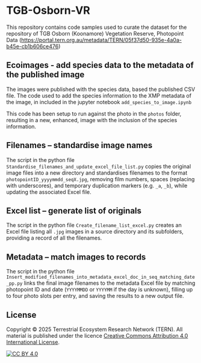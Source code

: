 # TGB-Osborn-VR

This repository contains code samples used to curate the dataset for the repository of TGB Osborn (Koonamore) Vegetation Reserve, Photopoint Data  (https://portal.tern.org.au/metadata/TERN/05f37d50-935e-4a0a-b45e-cb1b606ce476)

## Ecoimages - add species data to the metadata of the published image

The images were published with the species data, based the published CSV file.
The code used to add the species information to the XMP metadata of the image, in included in the jupyter notebook `add_species_to_image.ipynb`

This code has been setup to run against the photo in the `photos` folder, resulting in a new, enhanced, image with the inclusion of the species information.

## Filenames – standardise image names

The script in the python file `Standardise_filenames_and_update_excel_file_list.py` copies the original image files into a new directory and standardises filenames to the format `photopointID_yyyymmdd_seqX.jpg`, removing film numbers, spaces (replacing with underscores), and temporary duplication markers (e.g. `_a`, `_b`), while updating the associated Excel file.

## Excel list – generate list of originals

The script in the python file `Create_filename_list_excel.py` creates an Excel file listing all `.jpg` images in a source directory and its subfolders, providing a record of all the filenames.

## Metadata – match images to records

The script in the python file `Insert_modified_filenames_into_metadata_excel_doc_in_seq_matching_date_pp.py` links the final image filenames to the metadata Excel file by matching photopoint ID and date (`YYYYMMDD` or `YYYYMM` if the day is unknown), filling up to four photo slots per entry, and saving the results to a new output file.

## License

Copyright © 2025 Terrestrial Ecosystem Research Network (TERN). All material is published under the licence
[Creative Commons Attribution 4.0 International License][cc-by].

[![CC BY 4.0][cc-by-image]][cc-by]

[cc-by]: http://creativecommons.org/licenses/by/4.0/
[cc-by-image]: https://i.creativecommons.org/l/by/4.0/88x31.png
[cc-by-shield]: https://img.shields.io/badge/License-CC%20BY%204.0-lightgrey.svg
